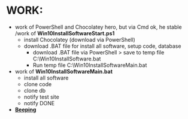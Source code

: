 # WORK:
- work of PowerShell and Chocolatey hero, but via Cmd ok, he stable<br>
 /work of **Win10InstallSoftwareStart.ps1**
	- install Chocolatey (download via PowerShell)
	- download .BAT file for install all software, setup code, database
		- download .BAT file via PowerShell > save to temp file C:\Win10InstallSoftware.bat
		- Run temp file C:\Win10InstallSoftwareMain.bat
- work of **Win10InstallSoftwareMain.bat**
	- install all software
	- clone code
	- clone db
	- notify test site
	- notify DONE
- [**Beeping**](http://okbaby.com)
